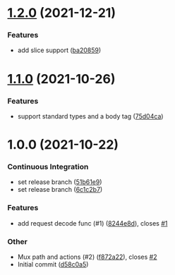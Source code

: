 # [1.2.0](https://github.com/Jesse0Michael/go-request/compare/v1.1.0...v1.2.0) (2021-12-21)

### Features

- add slice support ([ba20859](https://github.com/Jesse0Michael/go-request/commit/ba208593d162c5ebcd7da993e814a5004a203d8b))

# [1.1.0](https://github.com/Jesse0Michael/go-request/compare/v1.0.0...v1.1.0) (2021-10-26)

### Features

- support standard types and a body tag ([75d04ca](https://github.com/Jesse0Michael/go-request/commit/75d04cae7f6ce55ce3765ed4934e7d585361559b))

# 1.0.0 (2021-10-22)

### Continuous Integration

- set release branch ([51b61e9](https://github.com/Jesse0Michael/go-request/commit/51b61e90bc89c0defb2d7f479b42f8b2472bf95f))
- set release branch ([6c1c2b7](https://github.com/Jesse0Michael/go-request/commit/6c1c2b7995f3d72f5e9cac556be566095323e4ac))

### Features

- add request decode func (#1) ([8244e8d](https://github.com/Jesse0Michael/go-request/commit/8244e8d3bb430ebd081b01990a44060810f8e89b)), closes [#1](https://github.com/Jesse0Michael/go-request/issues/1)

### Other

- Mux path and actions (#2) ([f872a22](https://github.com/Jesse0Michael/go-request/commit/f872a222da9a902142c824138c1aaabf015c8f8f)), closes [#2](https://github.com/Jesse0Michael/go-request/issues/2)
- Initial commit ([d58c0a5](https://github.com/Jesse0Michael/go-request/commit/d58c0a52faae19cbe932ba6cbd36ffa452a16669))
